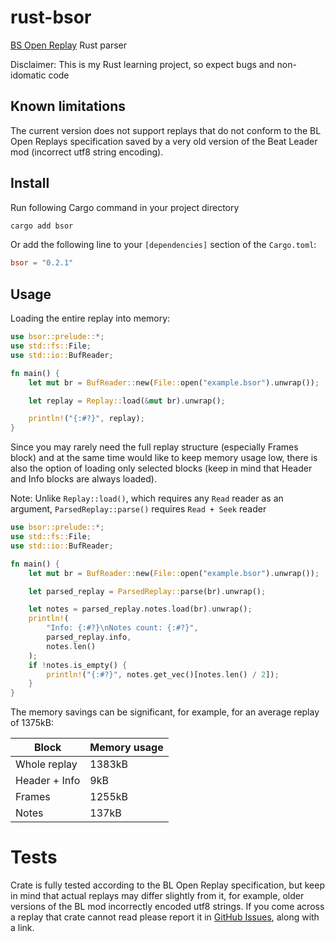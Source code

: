 # rust-bsor

[BS Open Replay](https://github.com/BeatLeader/BS-Open-Replay) Rust parser

Disclaimer: This is my Rust learning project, so expect bugs and non-idomatic code

## Known limitations

The current version does not support replays that do not conform to the BL Open Replays specification saved by a very old version of the Beat Leader mod (incorrect utf8 string encoding).

## Install

Run following Cargo command in your project directory

```sh
cargo add bsor
```

Or add the following line to your ``[dependencies]`` section of the ``Cargo.toml``:

```toml
bsor = "0.2.1"
```

## Usage

Loading the entire replay into memory:

```rust
use bsor::prelude::*;
use std::fs::File;
use std::io::BufReader;

fn main() {
    let mut br = BufReader::new(File::open("example.bsor").unwrap());

    let replay = Replay::load(&mut br).unwrap();

    println!("{:#?}", replay);
}
```

Since you may rarely need the full replay structure (especially Frames block) and at the same time would like to keep memory usage low, there is also the option of loading only selected blocks (keep in mind that Header and Info blocks are always loaded). 

Note: Unlike ``Replay::load()``, which requires any ``Read`` reader as an argument, ``ParsedReplay::parse()`` requires ``Read + Seek`` reader

```rust
use bsor::prelude::*;
use std::fs::File;
use std::io::BufReader;

fn main() {
    let mut br = BufReader::new(File::open("example.bsor").unwrap());

    let parsed_replay = ParsedReplay::parse(br).unwrap();

    let notes = parsed_replay.notes.load(br).unwrap();
    println!(
        "Info: {:#?}\nNotes count: {:#?}",
        parsed_replay.info,
        notes.len()
    );
    if !notes.is_empty() {
        println!("{:#?}", notes.get_vec()[notes.len() / 2]);
    }
}

```

The memory savings can be significant, for example, for an average replay of 1375kB:

| Block         | Memory usage |
|---------------|--------------|
| Whole replay  | 1383kB       |
| Header + Info | 9kB          |
| Frames        | 1255kB       |
| Notes         | 137kB        |

# Tests

Crate is fully tested according to the BL Open Replay specification, but keep in mind that actual replays may differ slightly from it, for example, older versions of the BL mod incorrectly encoded utf8 strings. If you come across a replay that crate cannot read please report it in [GitHub Issues](https://github.com/motzel/rust-bsor/issues), along with a link.